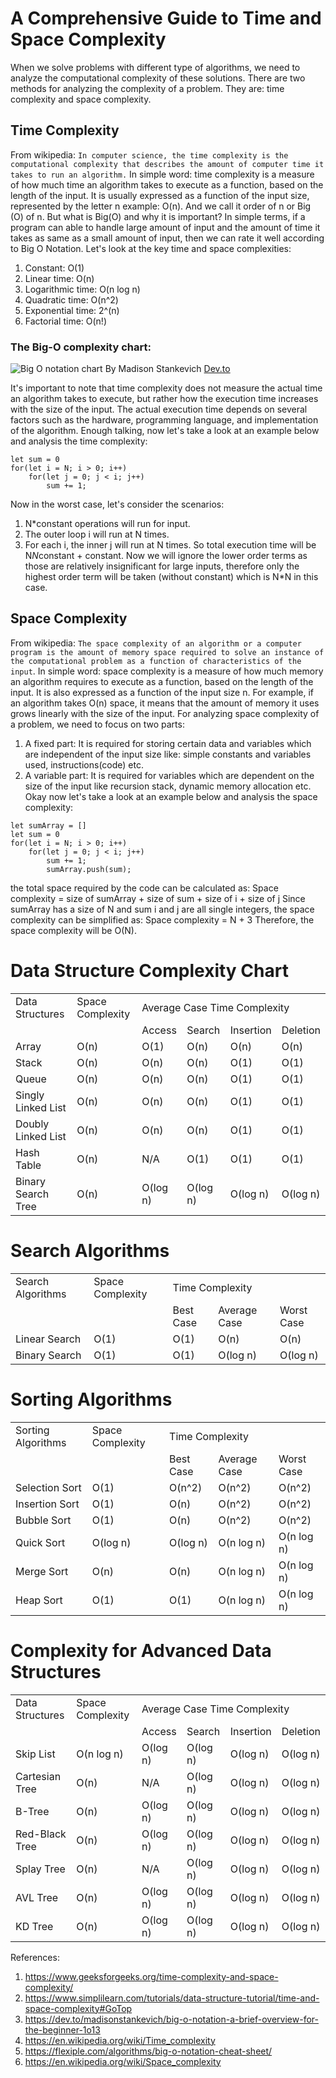 # A Comprehensive Guide to Time and Space Complexity
When we solve problems with different type of algorithms, we need to analyze the computational complexity of these solutions. There are two methods for analyzing the complexity of a problem. They are: time complexity and space complexity.

## Time Complexity
From wikipedia: `In computer science, the time complexity is the computational complexity that describes the amount of computer time it takes to run an algorithm.` In simple word: time complexity is a measure of how much time an algorithm takes to execute as a function, based on the length of the input. It is usually expressed as a function of the input size, represented by the letter n example: O(n). And we call it order of n or Big (O) of n. But what is Big(O) and why it is important? In simple terms, if a program can able to handle large amount of input and the amount of time it takes as same as a small amount of input, then we can rate it well according to Big O Notation. Let's look at the key time and space complexities:
1. Constant: O(1)
2. Linear time: O(n)
3. Logarithmic time: O(n log n)
4. Quadratic time: O(n^2)
5. Exponential time: 2^(n)
6. Factorial time: O(n!)
### The Big-O complexity chart:
![Big O notation chart](https://thepracticaldev.s3.amazonaws.com/i/1omv0tmikzeaj24z8ps2.jpeg)
By Madison Stankevich [Dev.to](https://dev.to/madisonstankevich/big-o-notation-a-brief-overview-for-the-beginner-1o13)

It's important to note that time complexity does not measure the actual time an algorithm takes to execute, but rather how the execution time increases with the size of the input. The actual execution time depends on several factors such as the hardware, programming language, and implementation of the algorithm. Enough talking, now let's take a look at an example below and analysis the time complexity:
```
let sum = 0
for(let i = N; i > 0; i++)
    for(let j = 0; j < i; j++)
        sum += 1;
```
Now in the worst case, let's consider the scenarios:
1. N*constant operations will run for input.
2. The outer loop i will run at N times.
3. For each i, the inner j will run at N times.
So total execution time will be N*N*constant + constant. Now we will ignore the lower order terms as those are relatively insignificant for large inputs, therefore only the highest order term will be taken (without constant) which is N*N in this case.

## Space Complexity
From wikipedia: `The space complexity of an algorithm or a computer program is the amount of memory space required to solve an instance of the computational problem as a function of characteristics of the input`. In simple word: space complexity is a measure of how much memory an algorithm requires to execute as a function, based on the length of the input. It is also expressed as a function of the input size n. For example, if an algorithm takes O(n) space, it means that the amount of memory it uses grows linearly with the size of the input. For analyzing space complexity of a problem, we need to focus on two parts:
1. A fixed part: It is required for storing certain data and variables which are independent of the input size like: simple constants and variables used, instructions(code) etc.
2. A variable part: It is required for variables which are dependent on the size of the input like recursion stack, dynamic memory allocation etc. Okay now let's take a look at an example below and analysis the space complexity:
```
let sumArray = []
let sum = 0
for(let i = N; i > 0; i++)
    for(let j = 0; j < i; j++)
        sum += 1;
        sumArray.push(sum);
```
the total space required by the code can be calculated as:
Space complexity = size of sumArray + size of sum + size of i + size of j
Since sumArray has a size of N and sum i and j are all single integers, the space complexity can be simplified as:
Space complexity = N + 3
Therefore, the space complexity will be O(N).

# Data Structure Complexity Chart
<table>
  <tbody>
    <tr>
      <td>Data Structures</td>
      <td>Space Complexity</td>
      <td colspan="4">Average Case Time Complexity</td>
    </tr>
    <tr>
      <td></td>
      <td></td>
      <td>Access</td>
      <td>Search</td>
      <td>Insertion</td>
      <td>Deletion</td>
    </tr>
    <tr>
      <td>Array</td>
      <td>O(n)</td>
      <td>O(1)</td>
      <td>O(n)</td>
      <td>O(n)</td>
      <td>O(n)</td>
    </tr>
    <tr>
      <td>Stack</td>
      <td>O(n)</td>
      <td>O(n)</td>
      <td>O(n)</td>
      <td>O(1)</td>
      <td>O(1)</td>
    </tr>
    <tr>
      <td>Queue</td>
      <td>O(n)</td>
      <td>O(n)</td>
      <td>O(n)</td>
      <td>O(1)</td>
      <td>O(1)</td>
    </tr>
    <tr>
      <td>Singly Linked List</td>
      <td>O(n)</td>
      <td>O(n)</td>
      <td>O(n)</td>
      <td>O(1)</td>
      <td>O(1)</td>
    </tr>
    <tr>
      <td>Doubly Linked List</td>
      <td>O(n)</td>
      <td>O(n)</td>
      <td>O(n)</td>
      <td>O(1)</td>
      <td>O(1)</td>
    </tr>
    <tr>
      <td>Hash Table</td>
      <td>O(n)</td>
      <td>N/A</td>
      <td>O(1)</td>
      <td>O(1)</td>
      <td>O(1)</td>
    </tr>
    <tr>
      <td>Binary Search Tree</td>
      <td>O(n)</td>
      <td>O(log n)</td>
      <td>O(log n)</td>
      <td>O(log n)</td>
      <td>O(log n)</td>
    </tr>
  </tbody>
</table>

# Search Algorithms
<table>
  <tbody>
    <tr>
      <td>Search Algorithms</td>
      <td>Space Complexity</td>
      <td colspan="3">Time Complexity</td>
    </tr>
    <tr>
      <td></td>
      <td></td>
      <td>Best Case</td>
      <td>Average Case</td>
      <td>Worst Case</td>
    </tr>
    <tr>
      <td>Linear Search</td>
      <td>O(1)</td>
      <td>O(1)</td>
      <td>O(n)</td>
      <td>O(n)</td>
    </tr>
    <tr>
      <td>Binary Search</td>
      <td>O(1)</td>
      <td>O(1)</td>
      <td>O(log n)</td>
      <td>O(log n)</td>
    </tr>
  </tbody>
</table>

# Sorting Algorithms
<table>
  <tbody>
    <tr>
      <td>Sorting Algorithms</td>
      <td>Space Complexity</td>
      <td colspan="3">Time Complexity</td>
    </tr>
    <tr>
      <td></td>
      <td></td>
      <td>Best Case</td>
      <td>Average Case</td>
      <td>Worst Case</td>
    </tr>
    <tr>
      <td>Selection Sort</td>
      <td>O(1)</td>
      <td>O(n^2)</td>
      <td>O(n^2)</td>
      <td>O(n^2)</td>
    </tr>
    <tr>
      <td>Insertion Sort</td>
      <td>O(1)</td>
      <td>O(n)</td>
      <td>O(n^2)</td>
      <td>O(n^2)</td>
    </tr>
    <tr>
      <td>Bubble Sort</td>
      <td>O(1)</td>
      <td>O(n)</td>
      <td>O(n^2)</td>
      <td>O(n^2)</td>
    </tr>
    <tr>
      <td>Quick Sort</td>
      <td>O(log n)</td>
      <td>O(log n)</td>
      <td>O(n log n)</td>
      <td>O(n log n)</td>
    </tr>
    <tr>
      <td>Merge Sort</td>
      <td>O(n)</td>
      <td>O(n)</td>
      <td>O(n log n)</td>
      <td>O(n log n)</td>
    </tr>
    <tr>
      <td>Heap Sort</td>
      <td>O(1)</td>
      <td>O(1)</td>
      <td>O(n log n)</td>
      <td>O(n log n)</td>
    </tr>
  </tbody>
</table>

# Complexity for Advanced Data Structures
<table>
  <tbody>
    <tr>
      <td>Data Structures</td>
      <td>Space Complexity</td>
      <td colspan="4">Average Case Time Complexity</td>
    </tr>
    <tr>
      <td></td>
      <td></td>
      <td>Access</td>
      <td>Search</td>
      <td>Insertion</td>
      <td>Deletion</td>
    </tr>
    <tr>
      <td>Skip List</td>
      <td>O(n log n)</td>
      <td>O(log n)</td>
      <td>O(log n)</td>
      <td>O(log n)</td>
      <td>O(log n)</td>
    </tr>
    <tr>
      <td>Cartesian Tree</td>
      <td>O(n)</td>
      <td>N/A</td>
      <td>O(log n)</td>
      <td>O(log n)</td>
      <td>O(log n)</td>
    </tr>
    <tr>
      <td>B-Tree</td>
      <td>O(n)</td>
      <td>O(log n)</td>
      <td>O(log n)</td>
      <td>O(log n)</td>
      <td>O(log n)</td>
    </tr>
    <tr>
      <td>Red-Black Tree</td>
      <td>O(n)</td>
      <td>O(log n)</td>
      <td>O(log n)</td>
      <td>O(log n)</td>
      <td>O(log n)</td>
    </tr>
    <tr>
      <td>Splay Tree</td>
      <td>O(n)</td>
      <td>N/A</td>
      <td>O(log n)</td>
      <td>O(log n)</td>
      <td>O(log n)</td>
    </tr>
    <tr>
      <td>AVL Tree</td>
      <td>O(n)</td>
      <td>O(log n)</td>
      <td>O(log n)</td>
      <td>O(log n)</td>
      <td>O(log n)</td>
    </tr>
    <tr>
      <td>KD Tree</td>
      <td>O(n)</td>
      <td>O(log n)</td>
      <td>O(log n)</td>
      <td>O(log n)</td>
      <td>O(log n)</td>
    </tr>
  </tbody>
</table>

References:
1. https://www.geeksforgeeks.org/time-complexity-and-space-complexity/
2. https://www.simplilearn.com/tutorials/data-structure-tutorial/time-and-space-complexity#GoTop
3. https://dev.to/madisonstankevich/big-o-notation-a-brief-overview-for-the-beginner-1o13
4. https://en.wikipedia.org/wiki/Time_complexity
5. https://flexiple.com/algorithms/big-o-notation-cheat-sheet/
6. https://en.wikipedia.org/wiki/Space_complexity